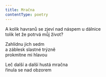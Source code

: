 ```yaml
---
title: Mračna
contentType: poetry
---
```


<section>

A kolik havranů se zjeví nad náspem u dálnice  
tolik let že potrvá můj život?

Zahlídnu jich sedm  
a záblesk slastné trýzně  
prokmitne mi hlavou

Leč další a další hustá mračna  
řinula se nad obzorem

</section>
